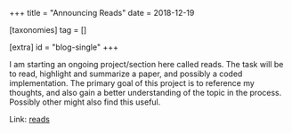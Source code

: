 +++
title = "Announcing Reads"
date = 2018-12-19

[taxonomies]
tag = []

[extra]
id = "blog-single"
+++

I am starting an ongoing project/section here called reads. The task will be to read,
highlight and summarize a paper, and possibly a coded implementation. The primary goal of
this project is to reference my thoughts, and also gain a better understanding of the
topic in the process. Possibly other might also find this useful.
<!-- more -->

Link: [reads](/personal/reads)
